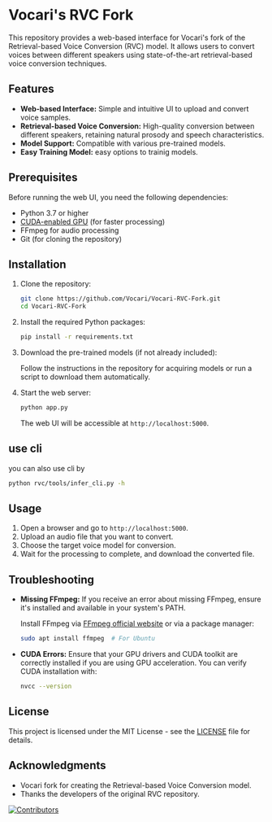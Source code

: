 
# Vocari's RVC Fork

This repository provides a web-based interface for Vocari's fork of the Retrieval-based Voice Conversion (RVC) model. It allows users to convert voices between different speakers using state-of-the-art retrieval-based voice conversion techniques.

## Features

- **Web-based Interface:** Simple and intuitive UI to upload and convert voice samples.
- **Retrieval-based Voice Conversion:** High-quality conversion between different speakers, retaining natural prosody and speech characteristics.
- **Model Support:** Compatible with various pre-trained models.
- **Easy Training Model:** easy options to trainig models.
  
## Prerequisites

Before running the web UI, you need the following dependencies:

- Python 3.7 or higher
- [CUDA-enabled GPU](https://developer.nvidia.com/cuda-zone) (for faster processing)
- FFmpeg for audio processing
- Git (for cloning the repository)

## Installation

1. Clone the repository:

   ```bash
   git clone https://github.com/Vocari/Vocari-RVC-Fork.git
   cd Vocari-RVC-Fork
   ```

2. Install the required Python packages:

   ```bash
   pip install -r requirements.txt
   ```

3. Download the pre-trained models (if not already included):

   Follow the instructions in the repository for acquiring models or run a script to download them automatically.

4. Start the web server:

   ```bash
   python app.py
   ```

   The web UI will be accessible at `http://localhost:5000`.


## use cli

you can also use cli by

```bash
python rvc/tools/infer_cli.py -h
```

## Usage

1. Open a browser and go to `http://localhost:5000`.
2. Upload an audio file that you want to convert.
3. Choose the target voice model for conversion.
4. Wait for the processing to complete, and download the converted file.


## Troubleshooting

- **Missing FFmpeg:** If you receive an error about missing FFmpeg, ensure it's installed and available in your system's PATH.
  
  Install FFmpeg via [FFmpeg official website](https://ffmpeg.org/download.html) or via a package manager:
  
  ```bash
  sudo apt install ffmpeg  # For Ubuntu
  ```

- **CUDA Errors:** Ensure that your GPU drivers and CUDA toolkit are correctly installed if you are using GPU acceleration. You can verify CUDA installation with:
  
  ```bash
  nvcc --version
  ```

## License

This project is licensed under the MIT License - see the [LICENSE](LICENSE) file for details.

## Acknowledgments

- Vocari fork for creating the Retrieval-based Voice Conversion model.
- Thanks the developers of the original RVC repository.





<a href="https://github.com/Vocari/Vocari-RVC-Fork/graphs/contributors" target="_blank">
  <img src="https://contrib.rocks/image?repo=Vocari/Vocari-RVC-Fork" alt="Contributors" />
</a>
